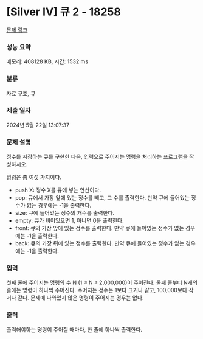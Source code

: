 # [Silver IV] 큐 2 - 18258 

[문제 링크](https://www.acmicpc.net/problem/18258) 

### 성능 요약

메모리: 408128 KB, 시간: 1532 ms

### 분류

자료 구조, 큐

### 제출 일자

2024년 5월 22일 13:07:37

### 문제 설명

<p>정수를 저장하는 큐를 구현한 다음, 입력으로 주어지는 명령을 처리하는 프로그램을 작성하시오.</p>

<p>명령은 총 여섯 가지이다.</p>

<ul>
	<li>push X: 정수 X를 큐에 넣는 연산이다.</li>
	<li>pop: 큐에서 가장 앞에 있는 정수를 빼고, 그 수를 출력한다. 만약 큐에 들어있는 정수가 없는 경우에는 -1을 출력한다.</li>
	<li>size: 큐에 들어있는 정수의 개수를 출력한다.</li>
	<li>empty: 큐가 비어있으면 1, 아니면 0을 출력한다.</li>
	<li>front: 큐의 가장 앞에 있는 정수를 출력한다. 만약 큐에 들어있는 정수가 없는 경우에는 -1을 출력한다.</li>
	<li>back: 큐의 가장 뒤에 있는 정수를 출력한다. 만약 큐에 들어있는 정수가 없는 경우에는 -1을 출력한다.</li>
</ul>

### 입력 

 <p>첫째 줄에 주어지는 명령의 수 N (1 ≤ N ≤ 2,000,000)이 주어진다. 둘째 줄부터 N개의 줄에는 명령이 하나씩 주어진다. 주어지는 정수는 1보다 크거나 같고, 100,000보다 작거나 같다. 문제에 나와있지 않은 명령이 주어지는 경우는 없다.</p>

### 출력 

 <p>출력해야하는 명령이 주어질 때마다, 한 줄에 하나씩 출력한다.</p>

